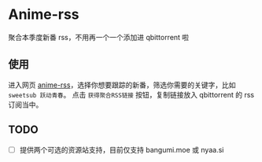 # Anime-rss

聚合本季度新番 rss，不用再一个一个添加进 qbittorrent 啦

## 使用

进入网页 [anime-rss](https://anime-rss.vercel.app/)，选择你想要跟踪的新番，筛选你需要的关键字，比如 `sweetsub 跃动青春`。
点击 `获得聚合RSS链接` 按钮，复制链接放入 qbittorrent 的 rss 订阅当中。

## TODO

- [ ] 提供两个可选的资源站支持，目前仅支持 bangumi.moe 或 nyaa.si

